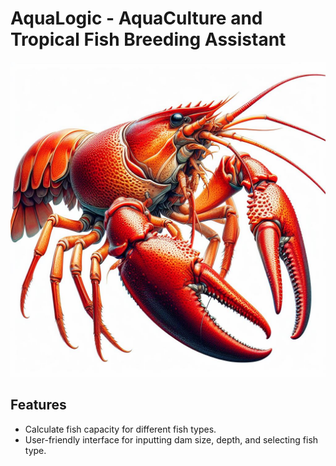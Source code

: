 # AquaLogic - AquaCulture and Tropical Fish Breeding Assistant

![Aqua Logic](https://github.com/LogicHarvest/AquaLogic-Web/blob/main/aqua-logic.jpg)


## Features

- Calculate fish capacity for different fish types.
- User-friendly interface for inputting dam size, depth, and selecting fish type.
